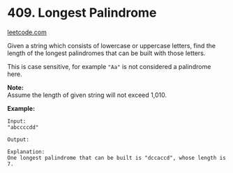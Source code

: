 # 409. Longest Palindrome

[leetcode.com](https://leetcode.com/problems/longest-palindrome/)

Given a string which consists of lowercase or uppercase letters, find the length of the longest palindromes that can be built with those letters.

This is case sensitive, for example `"Aa"` is not considered a palindrome here.

**Note:**  
Assume the length of given string will not exceed 1,010.

**Example:**

```text
Input:
"abccccdd"

Output:

Explanation:
One longest palindrome that can be built is "dccaccd", whose length is 7.
```
